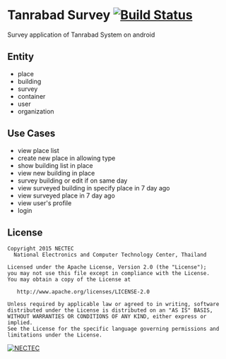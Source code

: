 # Tanrabad Survey [![Build Status](https://travis-ci.org/nectec-wisru/android-TanlabadSurvey.svg?branch=master)](https://travis-ci.org/nectec-wisru/android-TanlabadSurvey)

Survey application of Tanrabad System on android

Entity
-------
* place
* building
* survey
* container
* user
* organization

Use Cases
--------
* view place list
* create new place in allowing type
* show building list in place
* view new building in place
* survey building or edit if on same day
* view surveyed building in specify place in 7 day ago
* view surveyed place in 7 day ago
* view user's profile
* login

License
--------

    Copyright 2015 NECTEC
      National Electronics and Computer Technology Center, Thailand

    Licensed under the Apache License, Version 2.0 (the "License");
    you may not use this file except in compliance with the License.
    You may obtain a copy of the License at

       http://www.apache.org/licenses/LICENSE-2.0

    Unless required by applicable law or agreed to in writing, software
    distributed under the License is distributed on an "AS IS" BASIS,
    WITHOUT WARRANTIES OR CONDITIONS OF ANY KIND, either express or implied.
    See the License for the specific language governing permissions and
    limitations under the License.
    

[![NECTEC](http://www.nectec.or.th/themes/nectec/img/logo.png)](https://www.nectec.or.th)

